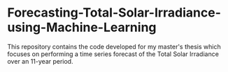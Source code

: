 # Forecasting-Total-Solar-Irradiance-using-Machine-Learning
This repository contains the code developed for my master's thesis which focuses on performing a time series forecast of the Total Solar Irradiance over an 11-year period. 
